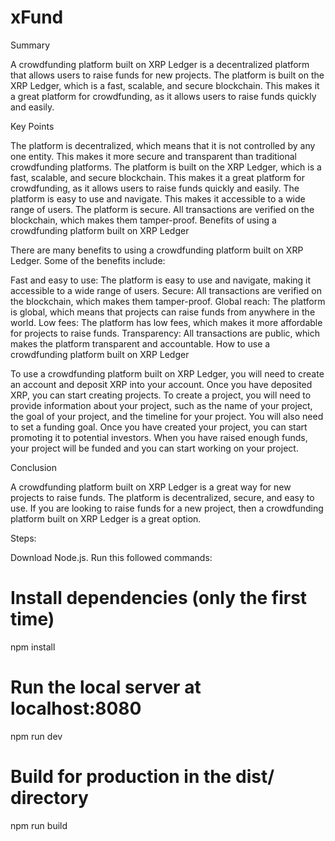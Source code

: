 # xFund

Summary

A crowdfunding platform built on XRP Ledger is a decentralized platform that allows users to raise funds for new projects. The platform is built on the XRP Ledger, which is a fast, scalable, and secure blockchain. This makes it a great platform for crowdfunding, as it allows users to raise funds quickly and easily.

Key Points

The platform is decentralized, which means that it is not controlled by any one entity. This makes it more secure and transparent than traditional crowdfunding platforms.
The platform is built on the XRP Ledger, which is a fast, scalable, and secure blockchain. This makes it a great platform for crowdfunding, as it allows users to raise funds quickly and easily.
The platform is easy to use and navigate. This makes it accessible to a wide range of users.
The platform is secure. All transactions are verified on the blockchain, which makes them tamper-proof.
Benefits of using a crowdfunding platform built on XRP Ledger

There are many benefits to using a crowdfunding platform built on XRP Ledger. Some of the benefits include:

Fast and easy to use: The platform is easy to use and navigate, making it accessible to a wide range of users.
Secure: All transactions are verified on the blockchain, which makes them tamper-proof.
Global reach: The platform is global, which means that projects can raise funds from anywhere in the world.
Low fees: The platform has low fees, which makes it more affordable for projects to raise funds.
Transparency: All transactions are public, which makes the platform transparent and accountable.
How to use a crowdfunding platform built on XRP Ledger

To use a crowdfunding platform built on XRP Ledger, you will need to create an account and deposit XRP into your account. Once you have deposited XRP, you can start creating projects. To create a project, you will need to provide information about your project, such as the name of your project, the goal of your project, and the timeline for your project. You will also need to set a funding goal. Once you have created your project, you can start promoting it to potential investors. When you have raised enough funds, your project will be funded and you can start working on your project.

Conclusion

A crowdfunding platform built on XRP Ledger is a great way for new projects to raise funds. The platform is decentralized, secure, and easy to use. If you are looking to raise funds for a new project, then a crowdfunding platform built on XRP Ledger is a great option.

Steps:

Download Node.js. Run this followed commands:

# Install dependencies (only the first time)
npm install

# Run the local server at localhost:8080
npm run dev

# Build for production in the dist/ directory
npm run build


